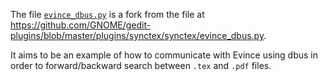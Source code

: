 The file [`evince_dbus.py`](evince_dbus.py) is a fork from the file at https://github.com/GNOME/gedit-plugins/blob/master/plugins/synctex/synctex/evince_dbus.py.

It aims to be an example of how to communicate with Evince using dbus in order to forward/backward search between `.tex` and `.pdf` files.